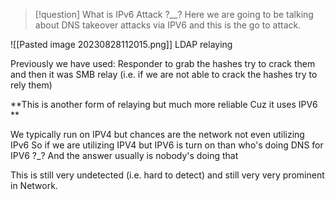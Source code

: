 >[!question] What is IPv6 Attack ?__?
Here we are  going to be talking about DNS takeover attacks via IPV6 and this is the go to attack.

![[Pasted image 20230828112015.png]]
LDAP relaying 

Previously we have used:
Responder to grab the hashes try to crack them and then it was 
SMB relay (i.e. if we are not able to crack the hashes try to rely them)

**This is another form of relaying but much more reliable Cuz it uses IPV6 **

We typically run on IPV4 but chances are the network not even utilizing IPv6
So if we are utilizing IPV4 but IPV6 is turn on than who's doing DNS for IPV6 ?_?
And the answer usually is nobody's doing that

This is still very undetected (i.e. hard to detect) and still very very prominent in Network.


